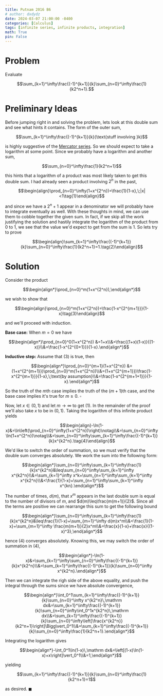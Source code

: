 ```yaml
---
title: Putnam 2016 B6
# author: dxdydz
date: 2024-03-07 21:00:00 -0400
categories: [Calculus]
tags: [infinite series, infinite products, integration]
math: True
pin: False
---
```


# Problem

Evaluate

$$\sum_{k=1}^\infty\frac{(-1)^{k+1}}{k}\sum_{n=0}^\infty\frac{1}{k2^n+1}.$$

# Preliminary Ideas

Before jumping right in and solving the problem, lets look at this double sum and see what hints it contains. The form of the outer sum,

$$\sum_{k=1}^\infty\frac{(-1)^{k+1}}{k}(\text{stuff involving }k)$$

is highly suggestive of the [Mercator series](https://en.wikipedia.org/wiki/Mercator_series). So we should expect to take a logarithm at some point. Since we probably have a logarithm and another sum,
 
$$\sum_{n=0}^\infty\frac{1}{k2^n+1}$$
 
this hints that a logarithm of a product was most likely taken to get this double sum. I had already seen a product involving $2^n$ in the past,

$$\begin{align}\prod_{n=0}^\infty(1+x^{2^n})=\frac{1}{1-x},\;|x|<1\tag{1}\end{align}$$

and since we have a $2^n+1$ appear in a denominator we will probably have to integrate eventually as well. With these thoughts in mind, we can use them to cobble together the given sum. In fact, if we skip all the work justifying the solution and hastily integrate the logarithm of the product from $0$ to $1$, we see that the value we'd expect to get from the sum is $1$. So lets try to prove

$$\begin{align}\sum_{k=1}^\infty\frac{(-1)^{k+1}}{k}\sum_{n=0}^\infty\frac{1}{k2^n+1}=1.\tag{2}\end{align}$$

# Solution

Consider the product

$$\begin{align*}\prod_{n=0}^m(1+x^{2^n}),\end{align*}$$

we wish to show that

$$\begin{align}\prod_{n=0}^m(1+x^{2^n})=\frac{1-x^{2^{m+1}}}{1-x}\tag{3}\end{align}$$

and we'll proceed with induction.

**Base case:** When $m=0$ we have

$$\begin{align*}\prod_{n=0}^0(1+x^{2^n}) &=1+x\\&=\frac{(1+x)(1-x)}{(1-x)}\\&=\frac{1-x^{2^{0+1}}}{1-x}.\end{align*}$$

**Inductive step:** Assume that $(3)$ is true, then

$$\begin{align*}\prod_{n=0}^{m+1}(1+x^{2^n}) &=(1+x^{2^{m+1}})\prod_{n=0}^m(1+x^{2^n})\\&=(1+x^{2^{m+1}})\frac{1-x^{2^{m+1}}}{1-x},\;\text{by assumption}\\&=\frac{1-x^{2^{m+1+1}}}{1-x}.\end{align*}$$

So the truth of the $m\text{th}$ case implies the truth of the $(m+1)\text{th}$ case, and the base case implies it's true for $m\geq0$. $\square$

Now, let $x\in(0,\,1)$ and let $m\to\infty$ to get $(1)$. In the remainder of the proof we'll also take $x$ to be in $(0,\,1)$. Taking the logarithm of this infinite product yields

$$\begin{align}-\ln(1-x)&=\ln\left(\prod_{n=0}^\infty(1+x^{2^n})\right)\notag\\&=\sum_{n=0}^\infty\ln(1+x^{2^n})\notag\\&=\sum_{n=0}^\infty\sum_{k=1}^\infty\frac{(-1)^{k+1}}{k}x^{k2^n}.\tag{4}\end{align}$$

We'd like to switch the order of summation, so we must verify that the double sum converges absolutely. We work the sum into the following form:

$$\begin{align*}\sum_{n=0}^\infty\sum_{k=1}^\infty\frac{1}{k}x^{k2^n}&\leq\sum_{n=0}^\infty\sum_{k=1}^\infty x^{k2^n}\\&=\sum_{k=1}^\infty x^k+\sum_{n=1}^\infty\sum_{k=1}^\infty x^{k2^n}\\&<\frac{1}{1-x}+\sum_{n=1}^\infty\sum_{k=1}^\infty x^{kn}.\end{align*}$$

The number of times, $d(m)$, that $x^m$ appears in the last double sum is equal to the number of divisors of $m$, and $d(m)\leq\frac{m(m+1)}{2}$. Since all the terms are positive we can rearrange this sum to get the following bound

$$\begin{align*}\sum_{n=0}^\infty\sum_{k=1}^\infty\frac{1}{k}x^{k2^n}&\leq\frac{1}{1-x}+\sum_{m=1}^\infty d(m)x^m\\&<\frac{1}{1-x}+\sum_{m=1}^\infty \frac{m(m+1)}{2}x^m\\&=\frac{x}{1-x}+\frac{x}{(1-x)^3},\end{align*}$$

hence $(4)$ converges absolutely. Knowing this, we may switch the order of summation in $(4)$,

$$\begin{align*}-\ln(1-x)&=\sum_{k=1}^\infty\sum_{n=0}^\infty\frac{(-1)^{k+1}}{k}x^{k2^n}\\&=\sum_{k=1}^\infty\frac{(-1)^{k+1}}{k}\sum_{n=0}^\infty x^{k2^n}.\end{align*}$$

Then we can integrate the righ side of the above equality, and push the integral through the sums since we have absolute convergence,

$$\begin{align*}\int_0^1\sum_{k=1}^\infty\frac{(-1)^{k+1}}{k}\sum_{n=0}^\infty x^{k2^n}\,\mathrm dx&=\sum_{k=1}^\infty\frac{(-1)^{k+1}}{k}\sum_{n=0}^\infty\int_0^1x^{k2^n}\,\mathrm dx\\&=\sum_{k=1}^\infty\frac{(-1)^{k+1}}{k}\sum_{n=0}^\infty\left[\frac{x^{k2^n}}{k2^n+1}\right]\Bigg\vert_0^1\\&=\sum_{k=1}^\infty\frac{(-1)^{k+1}}{k}\sum_{n=0}^\infty\frac{1}{k2^n+1}.\end{align*}$$

Integrating the logarithm gives

$$\begin{align*}-\int_0^1\ln(1-x)\,\mathrm dx&=\left[(1-x)\ln(1-x)+x\right]\vert_0^1\\&=1,\end{align*}$$

yielding

$$\sum_{k=1}^\infty\frac{(-1)^{k+1}}{k}\sum_{n=0}^\infty\frac{1}{k2^n+1}=1$$

as desired. $\blacksquare$